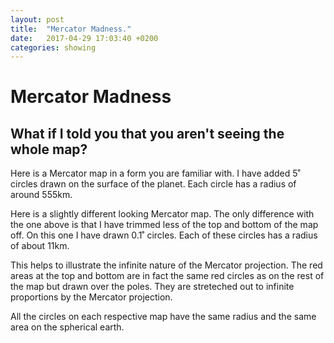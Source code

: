 ```yaml
---
layout: post
title:  "Mercator Madness."
date:   2017-04-29 17:03:40 +0200
categories: showing
---
```


<link rel="import" href="{{ site.url }}/assets/bower/globe-map/globe-map.html">
<script src="{{ site.url }}/assets/bower/d3/d3.min.js"></script>

# Mercator Madness
## What if I told you that you aren't seeing the whole map?

Here is a Mercator map in a form you are familiar with. I have added 5˚ circles drawn on the surface of the planet. Each circle has a radius of around 555km.

<globe-map projections='["Mercator"]' width="800" height="800" config='{"rotation":{"enabled":false, "ui_enabled":false}, "nt_indicatrice":{"enabled":true}}'></globe-map>

Here is a slightly different looking Mercator map. The only difference with the one above is that I have trimmed less of the top and bottom of the map off. On this one I have drawn 0.1˚ circles. Each of these circles has a radius of about 11km.

This helps to illustrate the infinite nature of the Mercator projection. The red areas at the top and bottom are in fact the same red circles as on the rest of the map but drawn over the poles. They are streteched out to infinite proportions by the Mercator projection.

All the circles on each respective map have the same radius and the same area on the spherical earth.

<canvas id="mercator-madness-canvas"></canvas>
<script src="{{ site.url }}/scratch/mercator_madness.js">
</script>

